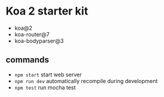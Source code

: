 # Koa 2 starter kit

- koa@2
- koa-router@7
- koa-bodyparser@3

## commands

- `npm start` start web server
- `npm run dev` automatically recompile during development
- `npm test` run mocha test
